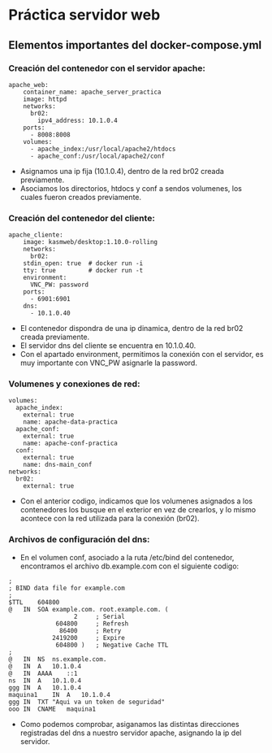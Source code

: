# Práctica servidor web

## Elementos importantes del docker-compose.yml

### Creación del contenedor con el servidor apache:
~~~
apache_web:
    container_name: apache_server_practica
    image: httpd
    networks:
      br02:
        ipv4_address: 10.1.0.4
    ports:
      - 8008:8008
    volumes:
      - apache_index:/usr/local/apache2/htdocs
      - apache_conf:/usr/local/apache2/conf
~~~
- Asignamos una ip fija (10.1.0.4), dentro de la red br02 creada previamente.
- Asociamos los directorios, htdocs y conf a sendos volumenes, los cuales fueron creados previamente.

### Creación del contenedor del cliente:
~~~
apache_cliente:
    image: kasmweb/desktop:1.10.0-rolling
    networks:
      br02:
    stdin_open: true  # docker run -i
    tty: true         # docker run -t
    environment:
      VNC_PW: password
    ports:
      - 6901:6901
    dns:
      - 10.1.0.40
~~~
- El contenedor dispondra de una ip dinamica, dentro de la red br02 creada previamente.
- El servidor dns del cliente se encuentra en 10.1.0.40.
- Con el apartado environment, permitimos la conexión con el servidor, es muy importante con VNC_PW asignarle la password.

### Volumenes y conexiones de red:
~~~
volumes:
  apache_index:
    external: true
    name: apache-data-practica
  apache_conf:
    external: true
    name: apache-conf-practica
  conf:
    external: true
    name: dns-main_conf
networks: 
  br02:
    external: true
~~~
- Con el anterior codigo, indicamos que los volumenes asignados a los contenedores los busque en el exterior en vez de crearlos, y lo mismo acontece con la red utilizada para la conexión (br02).

### Archivos de configuración del dns:

- En el volumen conf, asociado a la ruta /etc/bind del contenedor, encontramos el archivo db.example.com con el siguiente codigo:
~~~
;
; BIND data file for example.com
;
$TTL	604800
@	IN	SOA	example.com. root.example.com. (
			      2		; Serial
			 604800		; Refresh
			  86400		; Retry
			2419200		; Expire
			 604800 )	; Negative Cache TTL
;
@	IN	NS	ns.example.com.
@	IN	A	10.1.0.4
@	IN	AAAA	::1
ns  IN  A   10.1.0.4
ggg	IN	A	10.1.0.4
maquina1	IN 	A 	10.1.0.4
ggg IN	TXT	"Aqui va un token de seguridad"
ooo	IN	CNAME	maquina1
~~~

- Como podemos comprobar, asiganamos las distintas direcciones registradas del dns a nuestro servidor apache, asignando la ip del servidor. 